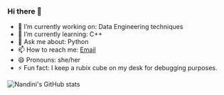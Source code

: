 ### Hi there 👋


- 🔭 I’m currently working on: Data Engineering techniques 
- 🌱 I’m currently learning: C++
- 💬 Ask me about: Python
- 📫 How to reach me: [Email](mailto:gargnandini9810@gmail.com)
- 😄 Pronouns: she/her
- ⚡ Fun fact: I keep a rubix cube on my desk for debugging purposes.


![Nandini's GitHub stats](https://github-readme-stats.vercel.app/api?username=nandiniigarg&show_icons=true&theme=cobalt)
